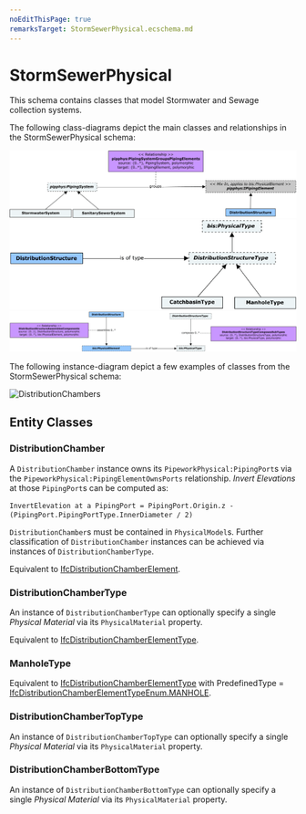 ```yaml
---
noEditThisPage: true
remarksTarget: StormSewerPhysical.ecschema.md
---
```


# StormSewerPhysical

This schema contains classes that model Stormwater and Sewage collection systems.

The following class-diagrams depict the main classes and relationships in the StormSewerPhysical schema:

![System classes](./media/StormSewerPhysical-system_classes.png)
![Flow-Element classes](./media/StormSewerPhysical-flow_classes.png)
![TypeDef classes](./media/StormSewerPhysical-typedef_classes.png)

The following instance-diagram depict a few examples of classes from the StormSewerPhysical schema:

![DistributionChambers](./media/StormSewerPhysical-distributionchamber_instances.png)

## Entity Classes

### DistributionChamber

A `DistributionChamber` instance owns its `PipeworkPhysical:PipingPort`s via the `PipeworkPhysical:PipingElementOwnsPorts` relationship. _Invert Elevations_ at those `PipingPort`s can be computed as:

```
InvertElevation at a PipingPort = PipingPort.Origin.z - (PipingPort.PipingPortType.InnerDiameter / 2)
```

`DistributionChamber`s must be contained in `PhysicalModel`s. Further classification of `DistributionChamber` instances can be achieved via instances of `DistributionChamberType`.

Equivalent to [IfcDistributionChamberElement](https://standards.buildingsmart.org/IFC/RELEASE/IFC4_3/HTML/lexical/IfcDistributionChamberElement.htm).

### DistributionChamberType

An instance of `DistributionChamberType` can optionally specify a single *Physical Material* via its `PhysicalMaterial` property.

Equivalent to [IfcDistributionChamberElementType](https://standards.buildingsmart.org/IFC/RELEASE/IFC4_3/HTML/lexical/IfcDistributionChamberElementType.htm).

### ManholeType

Equivalent to [IfcDistributionChamberElementType](https://standards.buildingsmart.org/IFC/RELEASE/IFC4_3/HTML/lexical/IfcDistributionChamberElementType.htm) with PredefinedType = [IfcDistributionChamberElementTypeEnum.MANHOLE](https://standards.buildingsmart.org/IFC/RELEASE/IFC4_3/HTML/lexical/IfcDistributionChamberElementTypeEnum.htm).

### DistributionChamberTopType

An instance of `DistributionChamberTopType` can optionally specify a single *Physical Material* via its `PhysicalMaterial` property.

### DistributionChamberBottomType

An instance of `DistributionChamberBottomType` can optionally specify a single *Physical Material* via its `PhysicalMaterial` property.
